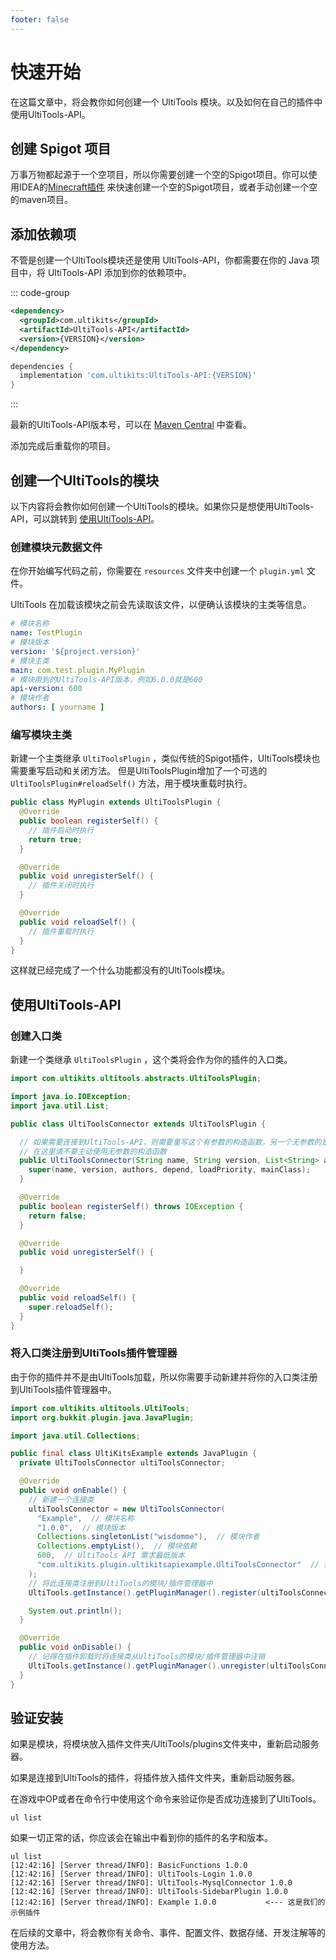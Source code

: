 ```yaml
---
footer: false
---
```


# 快速开始

在这篇文章中，将会教你如何创建一个 UltiTools 模块。以及如何在自己的插件中使用UltiTools-API。

[//]: # (## 使用 IDEA 插件快速创建)

[//]: # ()

[//]: # (UltiKits 开发了官方的 IDEA 插件，你可以使用他来快速创建项目。)

## 创建 Spigot 项目

万事万物都起源于一个空项目，所以你需要创建一个空的Spigot项目。你可以使用IDEA的[Minecraft插件](https://plugins.jetbrains.com/plugin/8327-minecraft-development)
来快速创建一个空的Spigot项目，或者手动创建一个空的maven项目。

## 添加依赖项

不管是创建一个UltiTools模块还是使用 UltiTools-API，你都需要在你的 Java 项目中，将 UltiTools-API 添加到你的依赖项中。

::: code-group

```xml [Maven]
<dependency>
  <groupId>com.ultikits</groupId>
  <artifactId>UltiTools-API</artifactId>
  <version>{VERSION}</version>
</dependency>
```

```groovy [Gradle]
dependencies {
  implementation 'com.ultikits:UltiTools-API:{VERSION}'
}
```

:::

最新的UltiTools-API版本号，可以在 [Maven Central](https://search.maven.org/artifact/com.ultikits/UltiTools-API) 中查看。

添加完成后重载你的项目。

## 创建一个UltiTools的模块

以下内容将会教你如何创建一个UltiTools的模块。如果你只是想使用UltiTools-API，可以跳转到 [使用UltiTools-API](#使用ultitools-api)。

### 创建模块元数据文件

在你开始编写代码之前，你需要在 `resources` 文件夹中创建一个 `plugin.yml` 文件。

UltiTools 在加载该模块之前会先读取该文件，以便确认该模块的主类等信息。

```yaml
# 模块名称
name: TestPlugin
# 模块版本
version: '${project.version}'
# 模块主类
main: com.test.plugin.MyPlugin
# 模块用到的UltiTools-API版本，例如6.0.0就是600
api-version: 600
# 模块作者
authors: [ yourname ]
```

### 编写模块主类

新建一个主类继承 `UltiToolsPlugin` ，类似传统的Spigot插件，UltiTools模块也需要重写启动和关闭方法。
但是UltiToolsPlugin增加了一个可选的 `UltiToolsPlugin#reloadSelf()` 方法，用于模块重载时执行。

```java
public class MyPlugin extends UltiToolsPlugin {
  @Override
  public boolean registerSelf() {
    // 插件启动时执行
    return true;
  }

  @Override
  public void unregisterSelf() {
    // 插件关闭时执行
  }

  @Override
  public void reloadSelf() {
    // 插件重载时执行
  }
}
```

这样就已经完成了一个什么功能都没有的UltiTools模块。

## 使用UltiTools-API

### 创建入口类

新建一个类继承 `UltiToolsPlugin` ，这个类将会作为你的插件的入口类。

```java
import com.ultikits.ultitools.abstracts.UltiToolsPlugin;

import java.io.IOException;
import java.util.List;

public class UltiToolsConnector extends UltiToolsPlugin {

  // 如果需要连接到UltiTools-API，则需要重写这个有参数的构造函数，另一个无参数的是给模块开发使用的。
  // 在这里请不要主动使用无参数的构造函数
  public UltiToolsConnector(String name, String version, List<String> authors, List<String> depend, int loadPriority, String mainClass) {
    super(name, version, authors, depend, loadPriority, mainClass);
  }

  @Override
  public boolean registerSelf() throws IOException {
    return false;
  }

  @Override
  public void unregisterSelf() {

  }

  @Override
  public void reloadSelf() {
    super.reloadSelf();
  }
}
```

### 将入口类注册到UltiTools插件管理器

由于你的插件并不是由UltiTools加载，所以你需要手动新建并将你的入口类注册到UltiTools插件管理器中。

```java
import com.ultikits.ultitools.UltiTools;
import org.bukkit.plugin.java.JavaPlugin;

import java.util.Collections;

public final class UltiKitsExample extends JavaPlugin {
  private UltiToolsConnector ultiToolsConnector;

  @Override
  public void onEnable() {
    // 新建一个连接类
    ultiToolsConnector = new UltiToolsConnector(
      "Example",  // 模块名称
      "1.0.0",  // 模块版本
      Collections.singletonList("wisdomme"),  // 模块作者
      Collections.emptyList(),  // 模块依赖
      600,  // UltiTools API 需求最低版本
      "com.ultikits.plugin.ultikitsapiexample.UltiToolsConnector"  // 模块主类
    );
    // 将此连接类注册到UltiTools的模块/插件管理器中
    UltiTools.getInstance().getPluginManager().register(ultiToolsConnector);

    System.out.println();
  }

  @Override
  public void onDisable() {
    // 记得在插件卸载时将连接类从UltiTools的模块/插件管理器中注销
    UltiTools.getInstance().getPluginManager().unregister(ultiToolsConnector);
  }
}

```

## 验证安装

如果是模块，将模块放入插件文件夹/UltiTools/plugins文件夹中，重新启动服务器。

如果是连接到UltiTools的插件，将插件放入插件文件夹，重新启动服务器。

在游戏中OP或者在命令行中使用这个命令来验证你是否成功连接到了UltiTools。

```shell
ul list
```

如果一切正常的话，你应该会在输出中看到你的插件的名字和版本。

```text
ul list
[12:42:16] [Server thread/INFO]: BasicFunctions 1.0.0
[12:42:16] [Server thread/INFO]: UltiTools-Login 1.0.0
[12:42:16] [Server thread/INFO]: UltiTools-MysqlConnector 1.0.0
[12:42:16] [Server thread/INFO]: UltiTools-SidebarPlugin 1.0.0
[12:42:16] [Server thread/INFO]: Example 1.0.0           <--- 这是我们的示例插件
```

在后续的文章中，将会教你有关命令、事件、配置文件、数据存储、开发注解等的使用方法。
